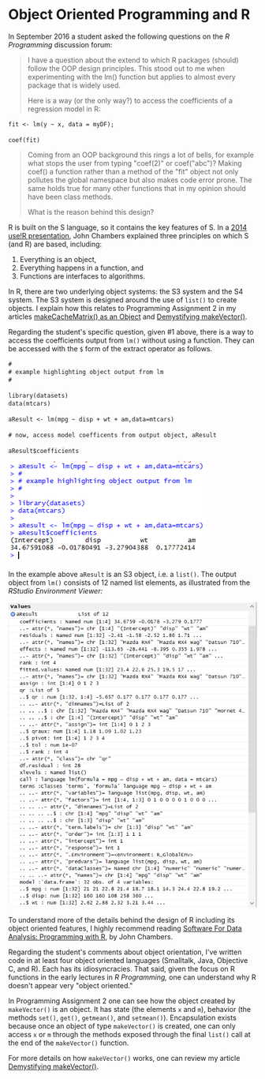 # Object Oriented Programming and R

In September 2016 a student asked the following questions on the *R Programming* discussion forum:

<blockquote>I have a question about the extend to which R packages (should) follow the OOP design principles. This stood out to me when experimenting with the lm() function but applies to almost every package that is widely used.

Here is a way (or the only way?) to access the coefficients of a regression model in R:</blockquote>

    fit <- lm(y ~ x, data = myDF);

    coef(fit)

<blockquote>Coming from an OOP background this rings a lot of bells, for example what stops the user from typing "coef(2)" or coef("abc")? Making coef() a function rather than a method of the "fit" object not only pollutes the global namespace but also makes code error prone. The same holds true for many other functions that in my opinion should have been class methods.

What is the reason behind this design?</blockquote>

R is built on the S language, so it contains the key features of S. In a [2014 use!R presentation](http://bit.ly/2cJGL8L), John Chambers explained three principles on which S (and R) are based, including:

1. Everything is an object,
2. Everything happens in a function, and
3. Functions are interfaces to algorithms.

In R, there are two underlying object systems: the S3 system and the S4 system. The S3 system is designed around the use of `list()` to create objects. I explain how this relates to Programming Assignment 2 in my articles [makeCacheMatrix() as an Object](http://bit.ly/2byUe4e) and [Demystifying makeVector()](http://bit.ly/2bTXXfq).

Regarding the student's specific question, given \#1 above, there is a way to access the coefficients output from `lm()` without using a function. They can be accessed with the `$` form of the extract operator as follows.

    #
    # example highlighting object output from lm
    #

    library(datasets)
    data(mtcars)

    aResult <- lm(mpg ~ disp + wt + am,data=mtcars)

    # now, access model coefficents from output object, aResult

    aResult$coefficients

<img src="./images/rprog-OOPandR01.png">


In the example above `aResult` is an S3 object, i.e. a `list()`. The output object from `lm()` consists of 12 named list elements, as illustrated from the *RStudio Environment Viewer:*

<img src="./images/rprog-OOPandR02.png">

To understand more of the details behind the design of R including its object oriented features, I highly recommend reading [Software For Data Analysis: Programming with R](http://amzn.to/2cmLFuR), by John Chambers.

Regarding the student's comments about object orientation, I've written code in at least four object oriented languages (Smalltalk, Java, Objective C, and R). Each has its idiosyncracies. That said, given the focus on R functions in the early lectures in *R Programming,* one can understand why R doesn't appear very "object oriented."

In Programming Assignment 2 one can see how the object created by `makeVector()` is an object. It has state (the elements `x` and `m`), behavior (the methods `set()`, `get()`, `getmean()`, and `setmean()`). Encapsulation exists because once an object of type `makeVector()` is created, one can only access `x` or `m` through the methods exposed through the final `list()` call at the end of the `makeVector()` function.

For more details on how `makeVector()` works, one can review my article [Demystifying makeVector()](http://bit.ly/2bTXXfq).
